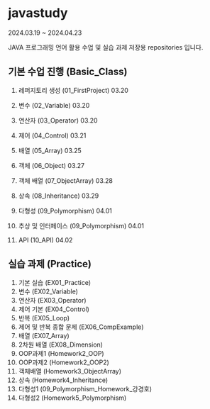 # javastudy

2024.03.19 ~ 2024.04.23


JAVA 프로그래밍 언어 활용 수업 및 실습 과제 저장용 repositories 입니다.

## 기본 수업 진행 (Basic_Class)

1. 레퍼지토리 생성 (01_FirstProject) 03.20

2. 변수 (02_Variable) 03.20

3. 연산자 (03_Operator) 03.20

4. 제어 (04_Control) 03.21

5. 배열 (05_Array) 03.25

6. 객체 (06_Object) 03.27

7. 객체 배열 (07_ObjectArray) 03.28

8. 상속 (08_Inheritance) 03.29

9. 다형성 (09_Polymorphism) 04.01

10. 추상 및 인터페이스 (09_Polymorphism) 04.01

11. API (10_API) 04.02


## 실습 과제 (Practice)

1. 기본 실습  (EX01_Practice)
2. 변수  (EX02_Variable)
3. 연산자 (EX03_Operator)
4. 제어 기본  (EX04_Control)
5. 반복  (EX05_Loop)
6. 제어 및 반복 종합 문제 (EX06_CompExample)
7. 배열  (EX07_Array)
8. 2차원 배열 (EX08_Dimension)
9. OOP과제1 (Homework2_OOP)
10. OOP과제2 (Homework2_OOP2)
11. 객체배열 (Homework3_ObjectArray)
12. 상속 (Homework4_Inheritance)
13. 다형성1 (09_Polymorphism_Homework_강경호)
14. 다형성2 (Homework5_Polymorphism)
